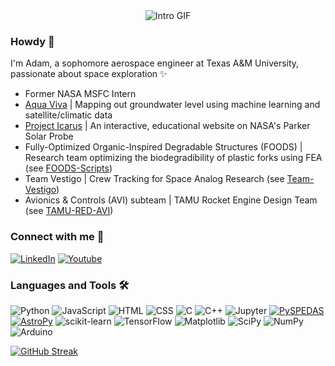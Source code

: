 <div align="center">
  <img src="assets/githubprofilevid2.gif" alt="Intro GIF">
</div>

### Howdy 👋
I'm Adam, a sophomore aerospace engineer at Texas A&M University, passionate about space exploration ✨
- Former NASA MSFC Intern
- [Aqua Viva](https://franfurey.github.io/aquaViva/) | Mapping out groundwater level using machine learning and satellite/climatic data
- [Project Icarus](https://adamzhen.github.io/Project-Icarus-Official/) | An interactive, educational website on NASA's Parker Solar Probe
- Fully-Optimized Organic-Inspired Degradable Structures (FOODS) | Research team optimizing the biodegradibility of plastic forks using FEA (see [FOODS-Scripts](https://github.com/adamzhen/FOODS-Scripts))
- Team Vestigo | Crew Tracking for Space Analog Research (see [Team-Vestigo](https://github.com/adamzhen/Team-Vestigo))
- Avionics & Controls (AVI) subteam | TAMU Rocket Engine Design Team (see [TAMU-RED-AVI](https://github.com/TAMU-RED-AVI/TAMU-RED-AVI))

### Connect with me 🤙
[![LinkedIn](https://img.shields.io/badge/LinkedIn-0077B5?style=for-the-badge&logo=linkedin&logoColor=white)](https://www.linkedin.com/in/adam-zheng/)
[![Youtube](https://img.shields.io/badge/YouTube-FF0000?style=for-the-badge&logo=youtube&logoColor=white)](https://www.youtube.com/@adamzheng)

### Languages and Tools 🛠️
![Python][Python]
![JavaScript][JavaScript]
![HTML][HTML]
![CSS][CSS]
![C][C]
![C++][C++]
![Jupyter][Jupyter]
[![PySPEDAS][PySPEDAS]][PySPEDAS-url]
[![AstroPy][ASTROPY]](http://www.astropy.org/)
![scikit-learn][scikit-learn]
![TensorFlow][TensorFlow]
![Matplotlib][Matplotlib]
![SciPy][SciPy]
![NumPy][NumPy]
![Arduino][Arduino]


[![GitHub Streak](http://github-readme-streak-stats.herokuapp.com?user=adamzhen)](https://git.io/streak-stats)
<!--
[![Adam's Top Langs](https://github-readme-stats.vercel.app/api/top-langs/?username=adamzhen)](https://github.com/adamzhen/github-readme-stats)
-->

<!-- MARKDOWN LINKS & IMAGES -->
<!-- https://github.com/Ileriayo/markdown-badges -->
[contributors-shield]: https://img.shields.io/github/contributors/adamzhen/Project-Icarus-Official.svg?style=for-the-badge
[contributors-url]: https://github.com/adamzhen/Project-Icarus-Official/graphs/contributors
[forks-shield]: https://img.shields.io/github/forks/adamzhen/Project-Icarus-Official.svg?style=for-the-badge
[forks-url]: https://github.com/adamzhen/Project-Icarus-Official/network/members
[stars-shield]: https://img.shields.io/github/stars/adamzhen/Project-Icarus-Official.svg?style=for-the-badge
[stars-url]: https://github.com/adamzhen/Project-Icarus-Official/stargazers
[issues-shield]: https://img.shields.io/github/issues/adamzhen/Project-Icarus-Official.svg?style=for-the-badge
[issues-url]: https://github.com/adamzhen/Project-Icarus-Official/issues
[license-shield]: https://img.shields.io/github/license/adamzhen/Project-Icarus-Official.svg?style=for-the-badge
[license-url]: https://github.com/adamzhen/Project-Icarus-Official/blob/master/LICENSE.txt
[linkedin-shield]: https://img.shields.io/badge/-LinkedIn-black.svg?style=for-the-badge&logo=linkedin&colorB=555
[linkedin-url]: https://linkedin.com/in/adam-zheng
[product-screenshot]: images/screenshot.png
[Python]: https://img.shields.io/badge/Python-FFD43B?style=for-the-badge&logo=python&logoColor=blue
[JavaScript]: https://img.shields.io/badge/JavaScript-323330?style=for-the-badge&logo=javascript&logoColor=F7DF1E
[HTML]: https://img.shields.io/badge/HTML5-E34F26?style=for-the-badge&logo=html5&logoColor=white
[CSS]: https://img.shields.io/badge/CSS3-1572B6?style=for-the-badge&logo=css3&logoColor=white
[C]: https://img.shields.io/badge/c-%2300599C.svg?style=for-the-badge&logo=c&logoColor=white
[C++]: https://img.shields.io/badge/c++-%2300599C.svg?style=for-the-badge&logo=c%2B%2B&logoColor=white
[Lua]: https://img.shields.io/badge/lua-%232C2D72.svg?style=for-the-badge&logo=lua&logoColor=white
[Jupyter]: https://img.shields.io/badge/Jupyter-F37626.svg?&style=for-the-badge&logo=Jupyter&logoColor=white
[PySPEDAS]: https://img.shields.io/badge/PYSPEDAS-blue?style=for-the-badge&logo=python&logoColor=orange
[PySPEDAS-url]: https://pyspedas.readthedocs.io/en/latest/psp.html
[ASTROPY]: http://img.shields.io/badge/AstroPy-orange.svg?style=for-the-badge&logo=python&logoColor=blue
[scikit-learn]: https://img.shields.io/badge/scikit--learn-%23F7931E.svg?style=for-the-badge&logo=scikit-learn&logoColor=white
[Matplotlib]: https://img.shields.io/badge/Matplotlib-%23eeeeee.svg?style=for-the-badge&logo=Matplotlib&logoColor=black
[SciPy]: https://img.shields.io/badge/SciPy-%230C55A5.svg?style=for-the-badge&logo=scipy&logoColor=%white
[NumPy]: https://img.shields.io/badge/numpy-%23013243.svg?style=for-the-badge&logo=numpy&logoColor=white
[TensorFlow]: https://img.shields.io/badge/TensorFlow-%23FF6F00.svg?style=for-the-badge&logo=TensorFlow&logoColor=white
[Arduino]: https://img.shields.io/badge/-Arduino-00979D?style=for-the-badge&logo=Arduino&logoColor=white
